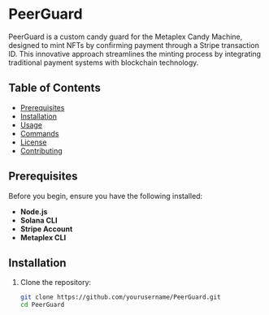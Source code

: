 # PeerGuard

PeerGuard is a custom candy guard for the Metaplex Candy Machine, designed to mint NFTs by confirming payment through a Stripe transaction ID. This innovative approach streamlines the minting process by integrating traditional payment systems with blockchain technology.

## Table of Contents

- [Prerequisites](#prerequisites)
- [Installation](#installation)
- [Usage](#usage)
- [Commands](#commands)
- [License](#license)
- [Contributing](#contributing)

## Prerequisites

Before you begin, ensure you have the following installed:

- **Node.js**
- **Solana CLI**
- **Stripe Account**
- **Metaplex CLI**

## Installation

1. Clone the repository:
   ```bash
   git clone https://github.com/yourusername/PeerGuard.git
   cd PeerGuard

